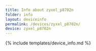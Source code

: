 ```yaml
---
title: Info about zyxel_p8702n
folder: info
layout: deviceinfo
permalink: /devices/zyxel_p8702n/
device: zyxel_p8702n
---
```

{% include templates/device_info.md %}
